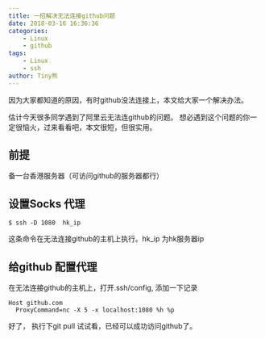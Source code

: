 ```yaml
---
title: 一招解决无法连接github问题
date: 2018-03-16 16:36:36
categories: 
    - Linux
    - github
tags: 
    - Linux
    - ssh
author: Tiny熊
---
```


因为大家都知道的原因，有时github没法连接上，本文给大家一个解决办法。

<!-- more -->
估计今天很多同学遇到了阿里云无法连github的问题。
想必遇到这个问题的你一定很恼火，过来看看吧，本文很短，但很实用。
## 前提
备一台香港服务器（可访问github的服务器都行）

## 设置Socks 代理
```
$ ssh -D 1080  hk_ip
```
这条命令在无法连接github的主机上执行。hk_ip 为hk服务器ip

## 给github 配置代理
在无法连接github的主机上，打开.ssh/config, 添加一下记录
```
Host github.com
  ProxyCommand=nc -X 5 -x localhost:1080 %h %p
  ```
  好了， 执行下git pull 试试看，已经可以成功访问github了。

